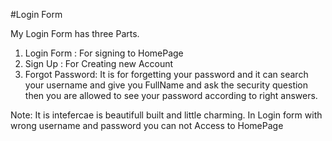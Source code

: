 #Login Form

My Login Form has three Parts.

1. Login Form : For signing to HomePage
2. Sign  Up   : For Creating new Account
3. Forgot Password: It is for forgetting your password and 
		    it can search your username and give you FullName and ask the security question 
                    then you are allowed to see your password according to right answers.

Note: It is intefercae is beautifull built and little charming.
      In Login form with wrong username and password you can not Access to HomePage
